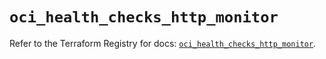 # `oci_health_checks_http_monitor`

Refer to the Terraform Registry for docs: [`oci_health_checks_http_monitor`](https://registry.terraform.io/providers/oracle/oci/7.19.0/docs/resources/health_checks_http_monitor).
